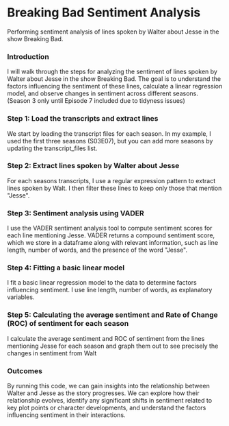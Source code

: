 # Breaking Bad Sentiment Analysis
Performing sentiment analysis of lines spoken by Walter about Jesse in the show Breaking Bad.

### Introduction
I will walk through the steps for analyzing the sentiment of lines spoken by Walter about Jesse in the show Breaking Bad. The goal is to understand the factors influencing the sentiment of these lines, calculate a linear regression model, and observe changes in sentiment across different seasons. (Season 3 only until Episode 7 included due to tidyness issues)

### Step 1: Load the transcripts and extract lines
We start by loading the transcript files for each season. In my example, I used the first three seasons (S03E07), but you can add more seasons by updating the transcript_files list.

### Step 2: Extract lines spoken by Walter about Jesse
For each seasons transcripts, I use a regular expression pattern to extract lines spoken by Walt. I then filter these lines to keep only those that mention "Jesse".

### Step 3: Sentiment analysis using VADER
I use the VADER sentiment analysis tool to compute sentiment scores for each line mentioning Jesse. VADER returns a compound sentiment score, which we store in a dataframe along with relevant information, such as line length, number of words, and the presence of the word "Jesse".

### Step 4: Fitting a basic linear model
I fit a basic linear regression model to the data to determine factors influencing sentiment. I use line length, number of words, as explanatory variables.

### Step 5: Calculating the average sentiment and Rate of Change (ROC) of sentiment for each season
I calculate the average sentiment and ROC of sentiment from the lines mentioning Jesse for each season and graph them out to see precisely the changes in sentiment from Walt

### Outcomes
By running this code, we can gain insights into the relationship between Walter and Jesse as the story progresses. We can explore how their relationship evolves, identify any significant shifts in sentiment related to key plot points or character developments, and understand the factors influencing sentiment in their interactions.
